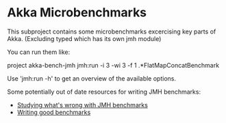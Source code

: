 # Akka Microbenchmarks

This subproject contains some microbenchmarks excercising key parts of Akka. (Excluding typed which has its 
own jmh module)


You can run them like:

   project akka-bench-jmh
   jmh:run -i 3 -wi 3 -f 1 .*FlatMapConcatBenchmark

Use 'jmh:run -h' to get an overview of the available options.

Some potentially out of date resources for writing JMH benchmarks:

* [Studying what's wrong with JMH benchmarks](https://www.researchgate.net/publication/333825812_What's_Wrong_With_My_Benchmark_Results_Studying_Bad_Practices_in_JMH_Benchmarks)
* [Writing good benchmarks](http://tutorials.jenkov.com/java-performance/jmh.html#writing-good-benchmarks)
